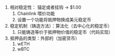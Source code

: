 1. 相对稳定性： 锚定或者挂钩 -> $1.00
   1. Chainlink 喂价功能
   2. 设置一个功能将抵押物换成美元稳定币
2. 稳定机制（铸造方法）：算法化（去中心化的稳定币）
   1. 只能铸造等价于抵押物价值的稳定币（代码实现）
3. 抵押品的类型：外部的（加密货币）
   1. wETH
   2. wBTC
